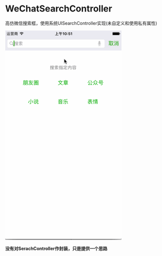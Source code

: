 # WeChatSearchController
高仿微信搜索框，使用系统UISearchController实现(未自定义和使用私有属性)

![image](https://github.com/rainedAllNight/WeChatSearchController/blob/master/Untitled.gif)

**没有对SerachController作封装，只是提供一个思路**
